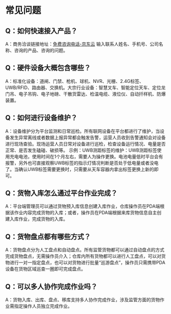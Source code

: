 # 常见问题
## Q：如何快速接入产品？
A：商务洽谈链接地址：[免费咨询电话-京东云](https://www.jdcloud.com) 输入联系人姓名、手机号、公司名称、咨询的产品、咨询的问题。
## Q：硬件设备大概包含哪些？
A：标准化设备：道闸、门禁、枪机、球机、NVR、光栅、2.4G标签、UWB/RFID、路由器、交换机。大宗行业设备：智慧叉车、智能定位天车、定位龙门吊、电子吊钩、电子地磅、干散货雷达、检温电缆、液位仪、自动扦样机、防爆装置。
## Q：如何进行设备维护？
A：设备维护分为平台监测和日常巡检。所有联网设备在平台都进行了维护，当设备发生异常离线或者数据上报异常都会触发告警，运营人员收到告警通知会对设备进行现场查验。现场运营人员日常对设备进行巡检，检查设备运行情况、电量是否正常、是否发生磕碰、破损等。
示例：UWB测距标签的维护：UWB测距标签使用充电电池，使用时间在1个月左右，需要人为操作更换。电池电量低时平台会有报警，另外也可直接观察UWB标签的指示灯情况判断是否处于低电量或者没电了。当确认UWB标签需要更换时，只需要从天车容器内拿出标签更换上新的即可。
## Q：货物入库怎么通过平台作业完成？
A：平台端管理员可以通过货物预入库信息创建入库作业，仓库操作员在PDA端根据该作业内容完成货物的入库；或者，操作员在PDA端根据来库货物信息自主创建入库作业，完成货物的入库。
## Q：货物盘点都有哪些方式？
A：货物盘点分为人工盘点和自动盘点。所有监管货物都可以通过自动盘点的方式完成货物盘点，无需操作员介入；仓库内所有货物都可以进行人工盘点，可以对货物进行一对一指定盘点，也可以对货物进行批量“巡游盘点”，操作员只需携带PDA设备在货物区域巡查一圈即可完成盘点。
## Q：可以多人协作完成作业吗？
A：货物入库、出库、盘点、移库支持多人协作完成作业，涉及监管方面的货物作业需指定操作人员独立完成作业。

